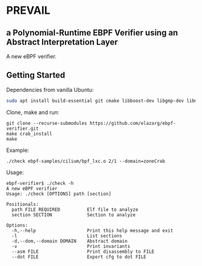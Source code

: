 # PREVAIL 
## a Polynomial-Runtime EBPF Verifier using an Abstract Interpretation Layer

A new eBPF verifier.

## Getting Started

Dependencies from vanilla Ubuntu:
```bash
sudo apt install build-essential git cmake libboost-dev libgmp-dev libmpfr-dev
```

Clone, make and run:
```
git clone --recurse-submodules https://github.com/elazarg/ebpf-verifier.git
make crab_install
make
```

Example:
```
./check ebpf-samples/cilium/bpf_lxc.o 2/1 --domain=zoneCrab
```

Usage:
```
ebpf-verifier$ ./check -h
A new eBPF verifier
Usage: ./check [OPTIONS] path [section]

Positionals:
  path FILE REQUIRED          Elf file to analyze
  section SECTION             Section to analyze

Options:
  -h,--help                   Print this help message and exit
  -l                          List sections
  -d,--dom,--domain DOMAIN    Abstract domain
  -v                          Print invariants
  --asm FILE                  Print disassembly to FILE
  --dot FILE                  Export cfg to dot FILE
```
